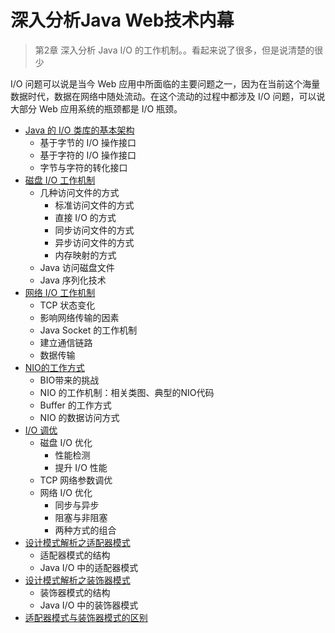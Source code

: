 #   深入分析Java Web技术内幕

>   第2章 深入分析 Java I/O 的工作机制。。看起来说了很多，但是说清楚的很少

I/O 问题可以说是当今 Web 应用中所面临的主要问题之一，因为在当前这个海量数据时代，数据在网络中随处流动。在这个流动的过程中都涉及 I/O 问题，可以说大部分 Web 应用系统的瓶颈都是 I/O 瓶颈。

-   [Java 的 I/O 类库的基本架构](10x.md)
    -   基于字节的 I/O 操作接口
    -   基于字符的 I/O 操作接口
    -   字节与字符的转化接口
-   [磁盘 I/O 工作机制](11x.md)
    -   几种访问文件的方式
        -   标准访问文件的方式
        -   直接 I/O 的方式
        -   同步访问文件的方式
        -   异步访问文件的方式
        -   内存映射的方式
    -   Java 访问磁盘文件
    -   Java 序列化技术
-   [网络 I/O 工作机制](12x.md)
    -   TCP 状态变化
    -   影响网络传输的因素
    -   Java Socket 的工作机制
    -   建立通信链路
    -   数据传输
-   [NIO的工作方式](13x.md)
    -   BIO带来的挑战
    -   NIO 的工作机制：相关类图、典型的NIO代码
    -   Buffer 的工作方式
    -   NIO 的数据访问方式
-   [I/O 调优](14x.md)
    -   磁盘 I/O 优化
        -   性能检测
        -   提升 I/O 性能
    -   TCP 网络参数调优
    -   网络 I/O 优化
        -   同步与异步
        -   阻塞与非阻塞
        -   两种方式的组合
-   [设计模式解析之适配器模式](15x.md)
    -   适配器模式的结构
    -   Java I/O 中的适配器模式
-   [设计模式解析之装饰器模式](16x.md)
    -   装饰器模式的结构
    -   Java I/O 中的装饰器模式
-   [适配器模式与装饰器模式的区别](17x.md)




